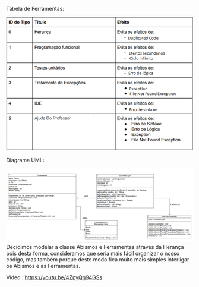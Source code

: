 Tabela de Ferramentas:

![](tabelaFerramentas.png?raw=true "Tabela de Ferramentas")

Diagrama UML:

![](diagrama.png?raw=true "Diagrama UML")
 Decidimos modelar a classe Abismos e Ferramentas através da Herança pois desta forma, consideramos que seria mais fácil organizar o nosso código, mas também porque deste modo fica muito mais simples interligar os Abismos e as Ferramentas.

 Vídeo : https://youtu.be/4ZpyQg94GSs

